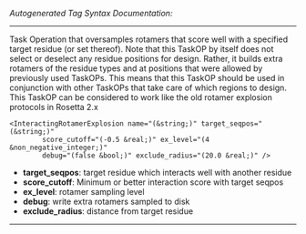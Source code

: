 _Autogenerated Tag Syntax Documentation:_

---
Task Operation that oversamples rotamers that score well with a specified target residue (or set thereof). Note that this TaskOP by itself does not select or deselect any residue positions for design. Rather, it builds extra rotamers of the residue types and at positions that were allowed by previously used TaskOPs. This means that this TaskOP should be used in conjunction with other TaskOPs that take care of which regions to design. This TaskOP can be considered to work like the old rotamer explosion protocols in Rosetta 2.x

```
<InteractingRotamerExplosion name="(&string;)" target_seqpos="(&string;)"
        score_cutoff="(-0.5 &real;)" ex_level="(4 &non_negative_integer;)"
        debug="(false &bool;)" exclude_radius="(20.0 &real;)" />
```

-   **target_seqpos**: target residue which interacts well with another residue
-   **score_cutoff**: Minimum or better interaction score with target seqpos
-   **ex_level**: rotamer sampling level
-   **debug**: write extra rotamers sampled to disk
-   **exclude_radius**: distance from target residue

---
